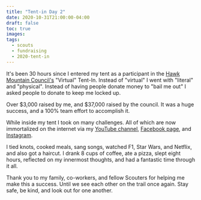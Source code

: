 ```yaml
---
title: "Tent-in Day 2"
date: 2020-10-31T21:00:00-04:00
draft: false
toc: true
images:
tags:
  - scouts
  - fundraising
  - 2020-tent-in
---
```


It's been 30 hours since I entered my tent as a participant in the [Hawk Mountain Council's](https://hmc-bsa.org) "Virtual" Tent-In. Instead of "virtual" I went with "literal" and "physical". Instead of having people donate money to "bail me out" I asked people to donate to keep me locked up.

Over $3,000 raised by me, and $37,000 raised by the council. It was a huge success, and a 100% team effort to accomplish it.

While inside my tent I took on many challenges. All of which are now immortalized on the internet via my [YouTube channel](https://www.youtube.com/channel/UCRU2V3vwu0alLjl40gG5_tQ), [Facebook page](https://www.facebook.com/airickswirld), and [Instagram](https://www.instagram.com/ericjsilva).

I tied knots, cooked meals, sang songs, watched F1, Star Wars, and Netflix, and also got a haircut. I drank 8 cups of coffee, ate a pizza, slept eight hours, reflected on my innermost thoughts, and had a fantastic time through it all.

Thank you to my family, co-workers, and fellow Scouters for helping me make this a success. Until we see each other on the trail once again. Stay safe, be kind, and look out for one another.
